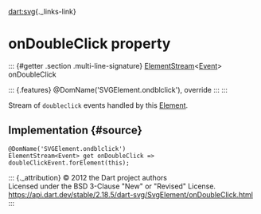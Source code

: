 [dart:svg](../../dart-svg/dart-svg-library){._links-link}

onDoubleClick property
======================

::: {#getter .section .multi-line-signature}
[ElementStream](../../dart-html/elementstream-class)\<[Event](../../dart-html/event-class)\>
onDoubleClick

::: {.features}
\@DomName(\'SVGElement.ondblclick\'), override
:::
:::

Stream of `doubleclick` events handled by this
[Element](../../dart-html/element-class).

Implementation {#source}
--------------

``` {.language-dart data-language="dart"}
@DomName('SVGElement.ondblclick')
ElementStream<Event> get onDoubleClick => doubleClickEvent.forElement(this);
```

::: {._attribution}
© 2012 the Dart project authors\
Licensed under the BSD 3-Clause \"New\" or \"Revised\" License.\
<https://api.dart.dev/stable/2.18.5/dart-svg/SvgElement/onDoubleClick.html>
:::
